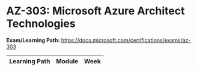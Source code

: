# AZ-303: Microsoft Azure Architect Technologies

**Exam/Learning Path:** https://docs.microsoft.com/certifications/exams/az-303

| **Learning Path** | **Module** | **Week** |
|-|-|-|
